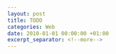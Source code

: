 ```yaml
---
layout: post
title: TODO
categories: Web
date: 2010-01-01 00:00:00 +01:00
excerpt_separator: <!--more-->
---
```


<!--more-->
